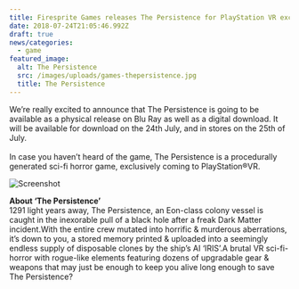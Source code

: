```yaml
---
title: Firesprite Games releases The Persistence for PlayStation VR exclusively
date: 2018-07-24T21:05:46.992Z
draft: true
news/categories:
  - game
featured_image:
  alt: The Persistence
  src: /images/uploads/games-thepersistence.jpg
  title: The Persistence
---
```

We’re really excited to announce that The Persistence is going to be available as a physical release on Blu Ray as well as a digital download. It will be available for download on the 24th July, and in stores on the 25th of July.\
\
In case you haven’t heard of the game, The Persistence is a procedurally generated sci-fi horror game, exclusively coming to PlayStation®VR.

![Screenshot](/images/uploads/games-thepersistence-screen1.jpg "The Persistence Screenshot")

**About ‘The Persistence’**\
1291 light years away, The Persistence, an Eon-class colony vessel is caught in the inexorable pull of a black hole after a freak Dark Matter incident.With the entire crew mutated into horrific & murderous aberrations, it’s down to you, a stored memory printed & uploaded into a seemingly endless supply of disposable clones by the ship’s AI ‘IRIS’.A brutal VR sci-fi-horror with rogue-like elements featuring dozens of upgradable gear & weapons that may just be enough to keep you alive long enough to save The Persistence?
